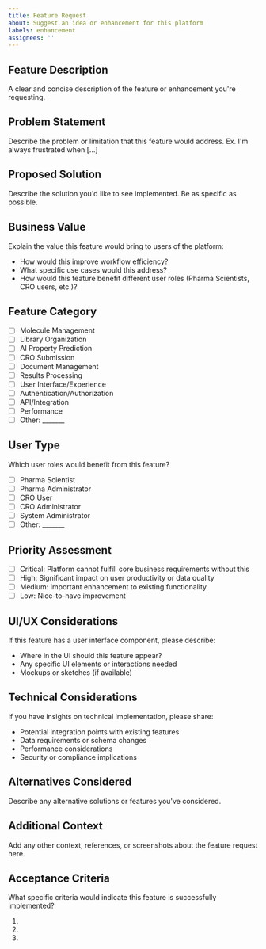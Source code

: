 ```yaml
---
title: Feature Request
about: Suggest an idea or enhancement for this platform
labels: enhancement
assignees: ''
---
```


## Feature Description
A clear and concise description of the feature or enhancement you're requesting.

## Problem Statement
Describe the problem or limitation that this feature would address. Ex. I'm always frustrated when [...]

## Proposed Solution
Describe the solution you'd like to see implemented. Be as specific as possible.

## Business Value
Explain the value this feature would bring to users of the platform:

- How would this improve workflow efficiency?
- What specific use cases would this address?
- How would this feature benefit different user roles (Pharma Scientists, CRO users, etc.)?

## Feature Category
- [ ] Molecule Management
- [ ] Library Organization
- [ ] AI Property Prediction
- [ ] CRO Submission
- [ ] Document Management
- [ ] Results Processing
- [ ] User Interface/Experience
- [ ] Authentication/Authorization
- [ ] API/Integration
- [ ] Performance
- [ ] Other: _______

## User Type
Which user roles would benefit from this feature?

- [ ] Pharma Scientist
- [ ] Pharma Administrator
- [ ] CRO User
- [ ] CRO Administrator
- [ ] System Administrator
- [ ] Other: _______

## Priority Assessment
- [ ] Critical: Platform cannot fulfill core business requirements without this
- [ ] High: Significant impact on user productivity or data quality
- [ ] Medium: Important enhancement to existing functionality
- [ ] Low: Nice-to-have improvement

## UI/UX Considerations
If this feature has a user interface component, please describe:

- Where in the UI should this feature appear?
- Any specific UI elements or interactions needed
- Mockups or sketches (if available)

## Technical Considerations
If you have insights on technical implementation, please share:

- Potential integration points with existing features
- Data requirements or schema changes
- Performance considerations
- Security or compliance implications

## Alternatives Considered
Describe any alternative solutions or features you've considered.

## Additional Context
Add any other context, references, or screenshots about the feature request here.

## Acceptance Criteria
What specific criteria would indicate this feature is successfully implemented?

1. 
2. 
3.